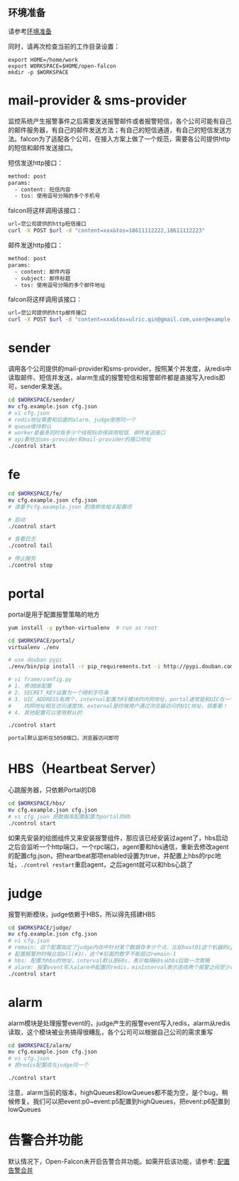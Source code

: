 ## 环境准备

请参考[环境准备](./prepare.md)

同时，请再次检查当前的工作目录设置：

	export HOME=/home/work
	export WORKSPACE=$HOME/open-falcon
	mkdir -p $WORKSPACE

# mail-provider & sms-provider

监控系统产生报警事件之后需要发送报警邮件或者报警短信，各个公司可能有自己的邮件服务器，有自己的邮件发送方法；有自己的短信通道，有自己的短信发送方法。falcon为了适配各个公司，在接入方案上做了一个规范，需要各公司提供http的短信和邮件发送接口。

短信发送http接口：

```bash
method: post
params:
  - content: 短信内容
  - tos: 使用逗号分隔的多个手机号
```

falcon将这样调用该接口：

```bash
url=您公司提供的http短信接口
curl -X POST $url -d "content=xxx&tos=18611112222,18611112223"
```

邮件发送http接口：

```bash
method: post
params:
  - content: 邮件内容
  - subject: 邮件标题
  - tos: 使用逗号分隔的多个邮件地址
```

falcon将这样调用该接口：

```bash
url=您公司提供的http邮件接口
curl -X POST $url -d "content=xxx&tos=ulric.qin@gmail.com,user@example.com&subject=xxx"
```

# sender

调用各个公司提供的mail-provider和sms-provider，按照某个并发度，从redis中读取邮件、短信并发送，alarm生成的报警短信和报警邮件都是直接写入redis即可，sender来发送。

```bash
cd $WORKSPACE/sender/
mv cfg.example.json cfg.json
# vi cfg.json
# redis地址需要和后面的alarm、judge使用同一个
# queue维持默认
# worker是最多同时有多少个线程玩命得调用短信、邮件发送接口
# api要给出sms-provider和mail-provider的接口地址
./control start
```

# fe

```bash
cd $WORKSPACE/fe/
mv cfg.example.json cfg.json
# 请基于cfg.example.json 酌情修改相关配置项

# 启动
./control start

# 查看日志
./control tail

# 停止服务
./control stop

```
# portal

portal是用于配置报警策略的地方

```bash
yum install -y python-virtualenv  # run as root

cd $WORKSPACE/portal/
virtualenv ./env

# use douban pypi
./env/bin/pip install -r pip_requirements.txt -i http://pypi.douban.com/simple

# vi frame/config.py
# 1. 修改DB配置
# 2. SECRET_KEY设置为一个随机字符串
# 3. UIC_ADDRESS有两个，internal配置为FE模块的内网地址，portal通常是和UIC在一个网段的，
#    内网地址相互访问速度快。external是终端用户通过浏览器访问的UIC地址，很重要！
# 4. 其他配置可以使用默认的

./control start

portal默认监听在5050端口，浏览器访问即可
```

# HBS（Heartbeat Server）
心跳服务器，只依赖Portal的DB

```bash
cd $WORKSPACE/hbs/
mv cfg.example.json cfg.json
# vi cfg.json 把数据库配置配置为portal的db
./control start
```

如果先安装的绘图组件又来安装报警组件，那应该已经安装过agent了，hbs启动之后会监听一个http端口，一个rpc端口，agent要和hbs通信，重新去修改agent的配置cfg.json，把heartbeat那项enabled设置为true，并配置上hbs的rpc地址，`./control restart`重启agent，之后agent就可以和hbs心跳了

# judge
报警判断模块，judge依赖于HBS，所以得先搭建HBS

```bash
cd $WORKSPACE/judge/
mv cfg.example.json cfg.json
# vi cfg.json
# remain: 这个配置指定了judge内存中针对某个数据存多少个点，比如host01这个机器的cpu.idle的值在内存中最多存多少个，
# 配置报警的时候比如all(#3)，这个#后面的数字不能超过remain-1
# hbs: 配置为hbs的地址，interval默认是60s，表示每隔60s从hbs拉取一次策略
# alarm: 报警event写入alarm中配置的redis，minInterval表示连续两个报警之间至少相隔的秒数，维持默认即可
./control start
```

# alarm
alarm模块是处理报警event的，judge产生的报警event写入redis，alarm从redis读取，这个模块被业务搞得很糟乱，各个公司可以根据自己公司的需求重写

```bash
cd $WORKSPACE/alarm/
mv cfg.example.json cfg.json
# vi cfg.json
# 把redis配置成与judge同一个

./control start
```

注意，alarm当前的版本，highQueues和lowQueues都不能为空，是个bug，稍候修复。我们可以把event:p0~event:p5配置到highQueues，把event:p6配置到lowQueues

# 告警合并功能
默认情况下，Open-Falcon未开启告警合并功能。如需开启该功能，请参考: [配置告警合并](./links.md)

